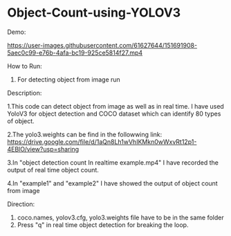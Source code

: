 # Object-Count-using-YOLOV3

Demo:



https://user-images.githubusercontent.com/61627644/151691908-5aec0c99-e76b-4afa-bc19-925ce5814f27.mp4



How to Run:
1. For detecting object from image run 



Description:

1.This code can detect object from image as well as in real time. I have used YoloV3 for object detection and COCO dataset which can identify 80 types of object.

2.The yolo3.weights can be find in the followwing link: https://drive.google.com/file/d/1aQn8Lh1wVhIKMkn0wWxvRt12p1-4EBlO/view?usp=sharing

3.In "object detection count In realtime example.mp4" I have recorded the output of real time object count.

4.In "example1" and "example2" I have showed the output of object count from image


Direction:
1. coco.names, yolov3.cfg, yolo3.weights file have to be in the same folder
2. Press "q"  in  real time object detection for breaking the loop.
